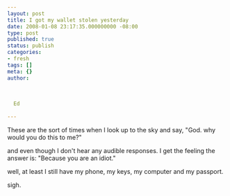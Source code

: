 ```yaml
---
layout: post
title: I got my wallet stolen yesterday
date: 2008-01-08 23:17:35.000000000 -08:00
type: post
published: true
status: publish
categories:
- fresh
tags: []
meta: {}
author:
  
  
  
  Ed
  
---
```

<p>These are the sort of times when I look up to the sky and say, "God. why would you do this to me?"</p>
<p>and even though I don't hear any audible responses. I get the feeling the answer is: "Because you are an idiot."</p>
<p>well, at least I still have my phone, my keys, my computer and my passport.</p>
<p>sigh.</p>
